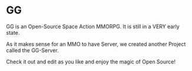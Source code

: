 GG
==
GG is an Open-Source Space Action MMORPG.
It is still in a VERY early state.

As it makes sense for an MMO to have Server, we created another Project called the GG-Server.

Check it out and edit as you like and enjoy the magic of Open Source!
